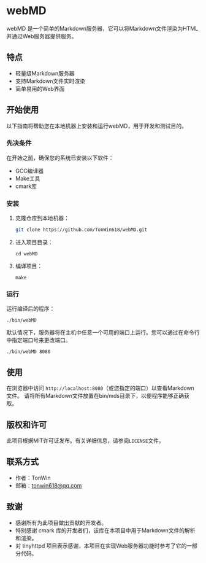 # webMD

webMD 是一个简单的Markdown服务器，它可以将Markdown文件渲染为HTML并通过Web服务器提供服务。

## 特点

- 轻量级Markdown服务器
- 支持Markdown文件实时渲染
- 简单易用的Web界面

## 开始使用

以下指南将帮助您在本地机器上安装和运行webMD，用于开发和测试目的。

### 先决条件

在开始之前，确保您的系统已安装以下软件：

- GCC编译器
- Make工具
- cmark库

### 安装

1. 克隆仓库到本地机器：

   ```bash
   git clone https://github.com/TonWin618/webMD.git

1. 进入项目目录：

   ```
   cd webMD
   ```

2. 编译项目：

   ```
   make
   ```

### 运行

运行编译后的程序：

```
./bin/webMD
```

默认情况下，服务器将在主机中任意一个可用的端口上运行。您可以通过在命令行中指定端口号来更改端口。

```
./bin/webMD 8080
```

## 使用

在浏览器中访问 `http://localhost:8080`（或您指定的端口）以查看Markdown文件。
请将所有Markdown文件放置在bin/mds目录下，以便程序能够正确获取。

## 版权和许可

此项目根据MIT许可证发布。有关详细信息，请参阅`LICENSE`文件。

## 联系方式

- 作者：TonWin
- 邮箱：tonwin618@qq.com

## 致谢

- 感谢所有为此项目做出贡献的开发者。
- 特别感谢 cmark 库的开发者们，该库在本项目中用于Markdown文件的解析和渲染。
- 对 tinyhttpd 项目表示感谢，本项目在实现Web服务器功能时参考了它的一部分代码。